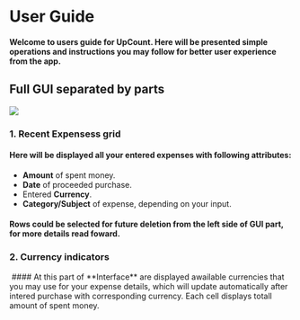 # User Guide
#### Welcome to users guide for UpCount. Here will be presented simple operations and instructions you may follow for better user experience from the app.
## Full GUI separated by parts
<img src="https://github.com/yeromin-vaskou/UpCount/blob/main/images/UpCount%20Main.jpg?raw=true">

### 1. Recent Expensess grid
#### Here will be displayed all your entered expenses with following attributes:
- **Amount** of spent money.
- **Date** of proceeded purchase.
- Entered **Currency**.
- **Category/Subject** of expense, depending on your input.
#### Rows could be selected for future deletion from the left side of GUI part, for more details read foward.
### 2. Currency indicators
<img src="">
#### At this part of **Interface** are displayed awailable currencies that you may use for your expense details, which will update automatically after intered purchase with corresponding currency. Each cell displays totall amount of spent money.
